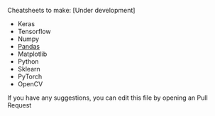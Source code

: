 Cheatsheets to make: [Under development]

- Keras
- Tensorflow
- Numpy
- [Pandas](https://pandas.pydata.org/Pandas_Cheat_Sheet.pdf)
- Matplotlib
- Python
- Sklearn
- PyTorch
- OpenCV

If you have any suggestions, you can edit this file by opening an Pull Request
